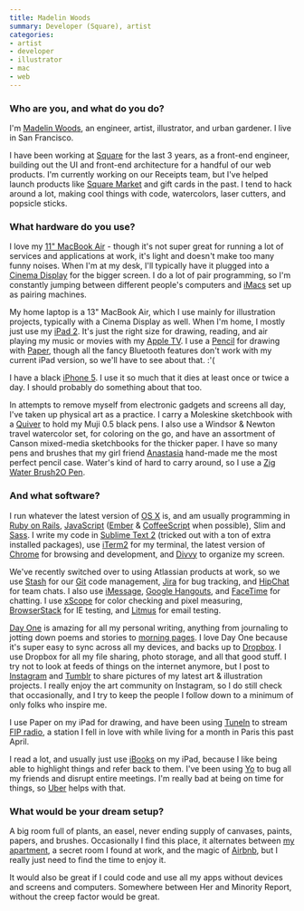 ```yaml
---
title: Madelin Woods
summary: Developer (Square), artist
categories:
- artist
- developer
- illustrator
- mac
- web
---
```


### Who are you, and what do you do?

I'm [Madelin Woods](http://www.madelinwoods.com/ "Madelin's website."), an engineer, artist, illustrator, and urban gardener. I live in San Francisco.

I have been working at [Square][] for the last 3 years, as a front-end engineer, building out the UI and front-end architecture for a handful of our web products. I'm currently working on our Receipts team, but I've helped launch products like [Square Market][square-market] and gift cards in the past. I tend to hack around a lot, making cool things with code, watercolors, laser cutters, and popsicle sticks.

### What hardware do you use?

I love my [11" MacBook Air][macbook-air] - though it's not super great for running a lot of services and applications at work, it's light and doesn't make too many funny noises. When I'm at my desk, I'll typically have it plugged into a [Cinema Display][cinema-display] for the bigger screen. I do a lot of pair programming, so I'm constantly jumping between different people's computers and [iMacs][imac] set up as pairing machines.

My home laptop is a 13" MacBook Air, which I use mainly for illustration projects, typically with a Cinema Display as well. When I'm home, I mostly just use my [iPad 2][ipad-2]. It's just the right size for drawing, reading, and air playing my music or movies with my [Apple TV][apple-tv]. I use a [Pencil][] for drawing with [Paper][paper-ios], though all the fancy Bluetooth features don't work with my current iPad version, so we'll have to see about that. :'(

I have a black [iPhone 5][iphone-5]. I use it so much that it dies at least once or twice a day. I should probably do something about that too.

In attempts to remove myself from electronic gadgets and screens all day, I've taken up physical art as a practice. I carry a Moleskine sketchbook with a [Quiver][double-pen-quiver] to hold my Muji 0.5 black pens. I also use a Windsor & Newton travel watercolor set, for coloring on the go, and have an assortment of Canson mixed-media sketchbooks for the thicker paper. I have so many pens and brushes that my girl friend [Anastasia](https://www.facebook.com/armadilloshop "Anatasia's Facebook page.") hand-made me the most perfect pencil case. Water's kind of hard to carry around, so I use a [Zig Water Brush2O Pen][zig-water-colour-system-h20-brush].

### And what software?

I run whatever the latest version of [OS X][macos] is, and am usually programming in [Ruby on Rails][rails], [JavaScript][] ([Ember][] & [CoffeeScript][] when possible), Slim and [Sass][]. I write my code in [Sublime Text 2][sublime-text] (tricked out with a ton of extra installed packages), use [iTerm2][] for my terminal, the latest version of [Chrome][] for browsing and development, and [Divvy][] to organize my screen.

We've recently switched over to using Atlassian products at work, so we use [Stash][] for our [Git][] code management, [Jira][] for bug tracking, and [HipChat][] for team chats. I also use [iMessage][], [Google Hangouts][google-hangouts], and [FaceTime][] for chatting. I use [xScope][] for color checking and pixel measuring, [BrowserStack][] for IE testing, and [Litmus][] for email testing.

[Day One][day-one] is amazing for all my personal writing, anything from journaling to jotting down poems and stories to [morning pages](http://juliacameronlive.com/basic-tools/morning-pages/ "An article about morning pages."). I love Day One because it's super easy to sync across all my devices, and backs up to [Dropbox][]. I use Dropbox for all my file sharing, photo storage, and all that good stuff. I try not to look at feeds of things on the internet anymore, but I post to [Instagram](http://instagram.com/madelinw "Madelin's Instagram account.") and [Tumblr](http://madelindrawsthings.tumblr.com/ "Madeline's Tumblr account.") to share pictures of my latest art & illustration projects. I really enjoy the art community on Instagram, so I do still check that occasionally, and I try to keep the people I follow down to a minimum of only folks who inspire me.

I use Paper on my iPad for drawing, and have been using [TuneIn][tunein-radio-ios] to stream [FIP radio](http://fipradio.fr/player "A French radio station."), a station I fell in love with while living for a month in Paris this past April.

I read a lot, and usually just use [iBooks][ibooks-ios] on my iPad, because I like being able to highlight things and refer back to them. I've been using [Yo][yo-ios] to bug all my friends and disrupt entire meetings. I'm really bad at being on time for things, so [Uber][uber-ios] helps with that.

### What would be your dream setup?

A big room full of plants, an easel, never ending supply of canvases, paints, papers, and brushes. Occasionally I find this place, it alternates between [my apartment](http://instagram.com/p/ixIf7Qm4pR/ "Madelin's photo of her apartment."), a secret room I found at work, and the magic of [Airbnb](https://www.airbnb.com/rooms/897554 "An Airbnb apartment in Paris."), but I really just need to find the time to enjoy it.

It would also be great if I could code and use all my apps without devices and screens and computers. Somewhere between Her and Minority Report, without the creep factor would be great.

[apple-tv]: https://en.wikipedia.org/wiki/Apple_TV "A device for viewing media on a TV."
[cinema-display]: https://en.wikipedia.org/wiki/Apple_Cinema_Display "An LCD display."
[double-pen-quiver]: https://www.quiverglobal.com/categories/Double%252dPen-Quivers/ "A quiver for pens that attachs to a notebook."
[imac]: https://www.apple.com/imac/ "An all-in-one computer."
[ipad-2]: https://www.apple.com/ipad/ "A tablet device."
[iphone-5]: https://en.wikipedia.org/wiki/IPhone_5 "A smartphone."
[macbook-air]: https://www.apple.com/macbook-air/ "A very thin laptop."
[pencil]: https://www.fiftythree.com/pencil "An iPad stylus."
[zig-water-colour-system-h20-brush]: http://www.kuretake.co.uk/products/art-and-craft/WSBR01.aspx "A watercolour pen/brush."
[browserstack]: https://www.browserstack.com/ "A service for testing a site live across a multitude of browsers."
[chrome]: https://www.google.com/intl/en/chrome/browser/ "A WebKit-based browser, where each tab runs in its own thread."
[coffeescript]: https://coffeescript.org/ "A language that compiles into Javascript."
[day-one]: https://itunes.apple.com/us/app/day-one/id422304217 "Personal journal software."
[divvy]: https://mizage.com/divvy/ "Window management and arrangement for Mac OS X."
[dropbox]: https://www.dropbox.com/ "Online syncing and storage."
[ember]: https://emberjs.com/ "An MVC Javascript framework."
[facetime]: https://en.wikipedia.org/wiki/FaceTime "Mac and iOS software for easy video chatting."
[git]: https://git-scm.com/ "A version control system."
[google-hangouts]: https://hangouts.google.com/ "A voice, video and text chat service."
[hipchat]: https://www.hipchat.com/ "A hosted IM and file service."
[ibooks-ios]: https://itunes.apple.com/us/app/ibooks/id364709193 "A book reader for iOS."
[imessage]: https://en.wikipedia.org/wiki/iMessage "A messaging platform."
[iterm2]: https://iterm2.com/ "An alternative terminal application for Mac OS X."
[javascript]: https://en.wikipedia.org/wiki/JavaScript "An interpreted scripting language."
[jira]: https://www.atlassian.com/software/jira "Issue/project tracking software."
[litmus]: http://litmus.com/ "An email testing service."
[macos]: https://en.wikipedia.org/wiki/MacOS "An operating system for Mac hardware."
[paper-ios]: https://www.fiftythree.com/paper "A notebook/drawing app."
[rails]: https://rubyonrails.org/ "A Ruby-based web framework."
[sass]: http://sass-lang.com/ "A syntax wrapper for CSS."
[square-market]: https://squareup.com/online-store "A service for providing online shopping."
[square]: https://squareup.com/ "A software and hardware solution for processing credit cards."
[stash]: https://en.wikipedia.org/wiki/Stash_(software) "A web-based Git repository manager."
[sublime-text]: http://www.sublimetext.com/ "A coder's text editor."
[tunein-radio-ios]: https://itunes.apple.com/us/app/tunein-radio-listen-to-live/id418987775 "An AM/FM radio app."
[uber-ios]: https://itunes.apple.com/us/app/uber/id368677368 "A premiere taxi booking app for iOS."
[xscope]: http://xscopeapp.com "A Mac tool for on-screen measuring and aligning."
[yo-ios]: https://itunes.apple.com/us/app/yo./id834335592 "A simple communicating app."
